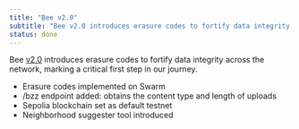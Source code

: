 ```yaml
---
title: "Bee v2.0"
subtitle: "Bee v2.0 introduces erasure codes to fortify data integrity across the network, marking a critical first step in our journey.git"
status: done
---
```


Bee [v2.0](https://github.com/ethersphere/bee/releases/tag/v2.0.0) introduces erasure codes to fortify data integrity across the network, marking a critical first step in our journey.

- Erasure codes implemented on Swarm
- /bzz endpoint added: obtains the content type and length of uploads
- Sepolia blockchain set as default testnet
- Neighborhood suggester tool introduced